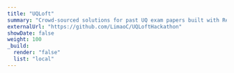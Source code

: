 ```yaml
---
title: "UQLoft"
summary: "Crowd-sourced solutions for past UQ exam papers built with React (Hackathon project)"
externalUrl: "https://github.com/LimaoC/UQLoftHackathon"
showDate: false
weight: 100
_build:
  render: "false"
  list: "local"
---
```


